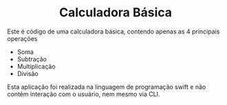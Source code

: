 <h1 align='center'>Calculadora Básica</h1>

Este é código de uma calculadora básica, contendo apenas as 4 principais operações
- Soma
- Subtração
- Multiplicação
- Divisão

Esta aplicação foi realizada na linguagem de programação swift e não contém interação com o usuário, nem mesmo via CLI.
